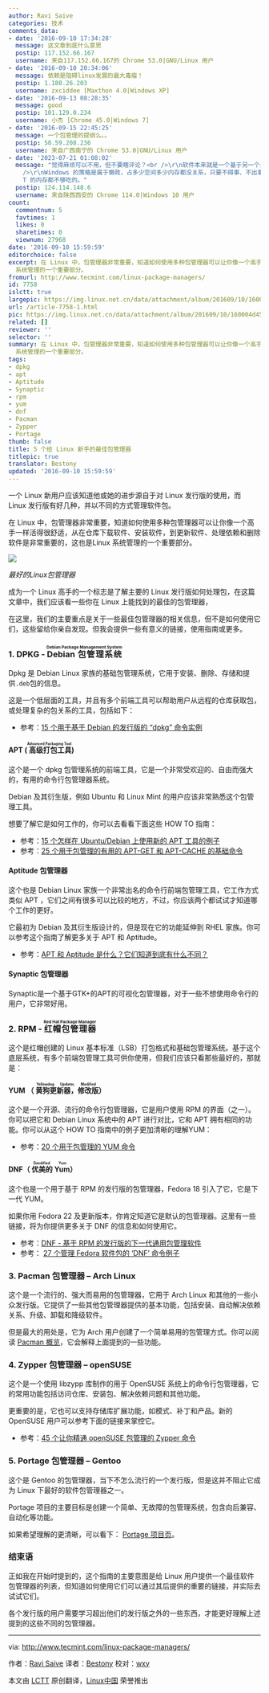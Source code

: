```yaml
---
author: Ravi Saive
categories: 技术
comments_data:
- date: '2016-09-10 17:34:28'
  message: 这文章到底什么意思
  postip: 117.152.66.167
  username: 来自117.152.66.167的 Chrome 53.0|GNU/Linux 用户
- date: '2016-09-10 20:34:06'
  message: 依赖是阻碍linux发展的最大毒瘤！
  postip: 1.180.26.203
  username: zxciddee [Maxthon 4.0|Windows XP]
- date: '2016-09-13 08:28:35'
  message: good
  postip: 101.129.0.234
  username: 小杰 [Chrome 45.0|Windows 7]
- date: '2016-09-15 22:45:25'
  message: 一个包管理的提纲么。。
  postip: 58.59.208.236
  username: 来自广西南宁的 Chrome 53.0|GNU/Linux 用户
- date: '2023-07-21 01:08:02'
  message: "觉得麻烦可以不用，但不要瞎评论？<br />\r\n软件本来就是一个基于另一个开发，依赖关系是不可避免、客观存在的。Linux 上这种管理方式是更灵活、更合理的。<br
    />\r\nWindows 的策略是属于懒政，占多少空间多少内存都没关系，只要不碍事、不出事，不就是用户花钱买配置嘛。要都像 Windows 那样所有依赖项都打包起来，你电脑弄几个
    T 的内存都不够吃的。"
  postip: 124.114.148.6
  username: 来自陕西西安的 Chrome 114.0|Windows 10 用户
count:
  commentnum: 5
  favtimes: 1
  likes: 0
  sharetimes: 0
  viewnum: 27968
date: '2016-09-10 15:59:59'
editorchoice: false
excerpt: 在 Linux 中，包管理器非常重要，知道如何使用多种包管理器可以让你像一个高手一样活得很舒适，从在仓库下载软件、安装软件，到更新软件、处理依赖和删除软件是非常重要的，这也是Linux
  系统管理的一个重要部分。
fromurl: http://www.tecmint.com/linux-package-managers/
id: 7758
islctt: true
largepic: https://img.linux.net.cn/data/attachment/album/201609/10/160004d45rozmyo04ddtd4.png
url: /article-7758-1.html
pic: https://img.linux.net.cn/data/attachment/album/201609/10/160004d45rozmyo04ddtd4.png.thumb.jpg
related: []
reviewer: ''
selector: ''
summary: 在 Linux 中，包管理器非常重要，知道如何使用多种包管理器可以让你像一个高手一样活得很舒适，从在仓库下载软件、安装软件，到更新软件、处理依赖和删除软件是非常重要的，这也是Linux
  系统管理的一个重要部分。
tags:
- dpkg
- apt
- Aptitude
- Synaptic
- rpm
- yum
- dnf
- Pacman
- Zypper
- Portage
thumb: false
title: 5 个给 Linux 新手的最佳包管理器
titlepic: true
translator: Bestony
updated: '2016-09-10 15:59:59'
---
```


一个 Linux 新用户应该知道他或她的进步源自于对 Linux 发行版的使用，而 Linux 发行版有好几种，并以不同的方式管理软件包。


在 Linux 中，包管理器非常重要，知道如何使用多种包管理器可以让你像一个高手一样活得很舒适，从在仓库下载软件、安装软件，到更新软件、处理依赖和删除软件是非常重要的，这也是Linux 系统管理的一个重要部分。


![](/data/attachment/album/201609/10/160004d45rozmyo04ddtd4.png)


*最好的Linux包管理器*


成为一个 Linux 高手的一个标志是了解主要的 Linux 发行版如何处理包，在这篇文章中，我们应该看一些你在 Linux 上能找到的最佳的包管理器，


在这里，我们的主要重点是关于一些最佳包管理器的相关信息，但不是如何使用它们，这些留给你亲自发现。但我会提供一些有意义的链接，使用指南或更多。


### 1. DPKG - <ruby> Debian 包管理系统 <rp>  （ </rp> <rt>  Debian Package Management System </rt> <rp>  ） </rp></ruby>


Dpkg 是 Debian Linux 家族的基础包管理系统，它用于安装、删除、存储和提供`.deb`包的信息。


这是一个低层面的工具，并且有多个前端工具可以帮助用户从远程的仓库获取包，或处理复杂的包关系的工具，包括如下：


* 参考：[15 个用于基于 Debian 的发行版的 “dpkg” 命令实例](http://www.tecmint.com/dpkg-command-examples/)


#### APT (<ruby> 高级打包工具 <rp>  （ </rp> <rt>  Advanced Packaging Tool </rt> <rp>  ） </rp></ruby>)


这个是一个 dpkg 包管理系统的前端工具，它是一个非常受欢迎的、自由而强大的，有用的命令行包管理器系统。


Debian 及其衍生版，例如 Ubuntu 和 Linux Mint 的用户应该非常熟悉这个包管理工具。


想要了解它是如何工作的，你可以去看看下面这些 HOW TO 指南：


* 参考：[15 个怎样在 Ubuntu/Debian 上使用新的 APT 工具的例子](http://www.tecmint.com/apt-advanced-package-command-examples-in-ubuntu/)
* 参考：[25 个用于包管理的有用的 APT-GET 和 APT-CACHE 的基础命令](http://www.tecmint.com/useful-basic-commands-of-apt-get-and-apt-cache-for-package-management/)


#### Aptitude 包管理器


这个也是 Debian Linux 家族一个非常出名的命令行前端包管理工具，它工作方式类似 APT ，它们之间有很多可以比较的地方，不过，你应该两个都试试才知道哪个工作的更好。


它最初为 Debian 及其衍生版设计的，但是现在它的功能延伸到 RHEL 家族。你可以参考这个指南了解更多关于 APT 和 Aptitude。


* 参考：[APT 和 Aptitude 是什么？它们知道到底有什么不同？](http://www.tecmint.com/difference-between-apt-and-aptitude/)


#### Synaptic 包管理器


Synaptic是一个基于GTK+的APT的可视化包管理器，对于一些不想使用命令行的用户，它非常好用。


### 2. RPM - <ruby> 红帽包管理器 <rp>  （ </rp> <rt>  Red Hat Package Manager </rt> <rp>  ） </rp></ruby>


这个是红帽创建的 Linux 基本标准（LSB）打包格式和基础包管理系统。基于这个底层系统，有多个前端包管理工具可供你使用，但我们应该只看那些最好的，那就是：


#### YUM （<ruby> 黄狗更新器，修改版 <rp>  （ </rp> <rt>  Yellowdog Updater, Modified </rt> <rp>  ） </rp></ruby>）


这个是一个开源、流行的命令行包管理器，它是用户使用 RPM 的界面（之一）。你可以把它和 Debian Linux 系统中的 APT 进行对比，它和 APT 拥有相同的功能。你可以从这个 HOW TO 指南中的例子更加清晰的理解YUM：


* 参考：[20 个用于包管理的 YUM 命令](http://www.tecmint.com/20-linux-yum-yellowdog-updater-modified-commands-for-package-mangement/)


#### DNF（<ruby> 优美的 Yum <rp>  （ </rp> <rt>  Dandified Yum </rt> <rp>  ） </rp></ruby>）


这个也是一个用于基于 RPM 的发行版的包管理器，Fedora 18 引入了它，它是下一代 YUM。


如果你用 Fedora 22 及更新版本，你肯定知道它是默认的包管理器。这里有一些链接，将为你提供更多关于 DNF 的信息和如何使用它。


* 参考：[DNF - 基于 RPM 的发行版的下一代通用包管理软件](http://www.tecmint.com/dnf-next-generation-package-management-utility-for-linux/)
* 参考： [27 个管理 Fedora 软件包的 ‘DNF’ 命令例子](http://www.tecmint.com/dnf-commands-for-fedora-rpm-package-management/)


### 3. Pacman 包管理器 – Arch Linux


这个是一个流行的、强大而易用的包管理器，它用于 Arch Linux 和其他的一些小众发行版。它提供了一些其他包管理器提供的基本功能，包括安装、自动解决依赖关系、升级、卸载和降级软件。


但是最大的用处是，它为 Arch 用户创建了一个简单易用的包管理方式。你可以阅读 [Pacman 概览](https://wiki.archlinux.org/index.php/Pacman)，它会解释上面提到的一些功能。


### 4. Zypper 包管理器 – openSUSE


这个是一个使用 libzypp 库制作的用于 OpenSUSE 系统上的命令行包管理器，它的常用功能包括访问仓库、安装包、解决依赖问题和其他功能。


更重要的是，它也可以支持存储库扩展功能，如模式、补丁和产品。新的 OpenSUSE 用户可以参考下面的链接来掌控它。


* 参考：[45 个让你精通 openSUSE 包管理的 Zypper 命令](http://www.tecmint.com/zypper-commands-to-manage-suse-linux-package-management/)


### 5. Portage 包管理器 – Gentoo


这个是 Gentoo 的包管理器，当下不怎么流行的一个发行版，但是这并不阻止它成为 Linux 下最好的软件包管理器之一。


Portage 项目的主要目标是创建一个简单、无故障的包管理系统，包含向后兼容、自动化等功能。


如果希望理解的更清晰，可以看下： [Portage 项目页](https://wiki.gentoo.org/wiki/Project:Portage)。


### 结束语


正如我在开始时提到的，这个指南的主要意图是给 Linux 用户提供一个最佳软件包管理器的列表，但知道如何使用它们可以通过其后提供的重要的链接，并实际去试试它们。


各个发行版的用户需要学习超出他们的发行版之外的一些东西，才能更好理解上述提到的这些不同的包管理器。




---


via: <http://www.tecmint.com/linux-package-managers/>


作者：[Ravi Saive](http://www.tecmint.com/author/admin/) 译者：[Bestony](https://github.com/bestony) 校对：[wxy](https://github.com/wxy)


本文由 [LCTT](https://github.com/LCTT/TranslateProject) 原创翻译，[Linux中国](https://linux.cn/) 荣誉推出